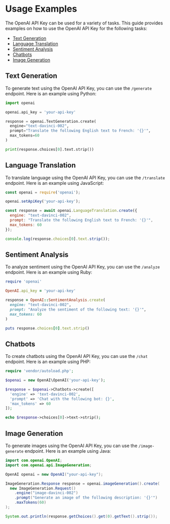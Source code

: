 # Usage Examples

The OpenAI API Key can be used for a variety of tasks. This guide provides examples on how to use the OpenAI API Key for the following tasks:

- [Text Generation](#text-generation)
- [Language Translation](#language-translation)
- [Sentiment Analysis](#sentiment-analysis)
- [Chatbots](#chatbots)
- [Image Generation](#image-generation)

## Text Generation

To generate text using the OpenAI API Key, you can use the `/generate` endpoint. Here is an example using Python:

```python
import openai

openai.api_key = 'your-api-key'

response = openai.TextGeneration.create(
  engine="text-davinci-002",
  prompt="Translate the following English text to French: '{}'",
  max_tokens=60
)

print(response.choices[0].text.strip())
```

## Language Translation

To translate language using the OpenAI API Key, you can use the `/translate` endpoint. Here is an example using JavaScript:

```javascript
const openai = require('openai');

openai.setApiKey('your-api-key');

const response = await openai.LanguageTranslation.create({
  engine: "text-davinci-002",
  prompt: "Translate the following English text to French: '{}'",
  max_tokens: 60
});

console.log(response.choices[0].text.strip());
```

## Sentiment Analysis

To analyze sentiment using the OpenAI API Key, you can use the `/analyze` endpoint. Here is an example using Ruby:

```ruby
require 'openai'

OpenAI.api_key = 'your-api-key'

response = OpenAI::SentimentAnalysis.create(
  engine: "text-davinci-002",
  prompt: "Analyze the sentiment of the following text: '{}'",
  max_tokens: 60
)

puts response.choices[0].text.strip()
```

## Chatbots

To create chatbots using the OpenAI API Key, you can use the `/chat` endpoint. Here is an example using PHP:

```php
require 'vendor/autoload.php';

$openai = new OpenAI\OpenAI('your-api-key');

$response = $openai->Chatbots->create([
  'engine' => 'text-davinci-002',
  'prompt' => 'Chat with the following bot: {}',
  'max_tokens' => 60
]);

echo $response->choices[0]->text->strip();
```

## Image Generation

To generate images using the OpenAI API Key, you can use the `/image-generate` endpoint. Here is an example using Java:

```java
import com.openai.OpenAI;
import com.openai.api.ImageGeneration;

OpenAI openai = new OpenAI("your-api-key");

ImageGeneration.Response response = openai.imageGeneration().create(
  new ImageGeneration.Request()
    .engine("image-davinci-002")
    .prompt("Generate an image of the following description: '{}'")
    .maxTokens(60)
);

System.out.println(response.getChoices().get(0).getText().strip());
```
